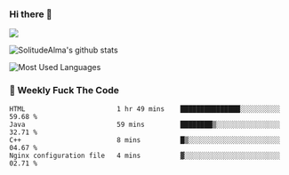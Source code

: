 ### Hi there 👋

<p>
  <a href="https://count.getloli.com/"><img src="https://count.getloli.com/get/@:solitudealma"></a>
</p>

![SolitudeAlma's github stats](https://github-readme-stats.vercel.app/api?username=solitudealma&show_icons=true&theme=radical)

![Most Used Languages](https://github-readme-stats.vercel.app/api/top-langs/?username=solitudealma&layout=compact&hide_border=true&theme=dark)
<!-- ![visitors](https://visitor-badge.glitch.me/badge?page_id=solitudealma.solitudealma.id) -->


### :dart: Weekly Fuck The Code

<!--START_SECTION:waka-->
```text
HTML                       1 hr 49 mins    ███████████████░░░░░░░░░░   59.68 % 
Java                       59 mins         ████████▒░░░░░░░░░░░░░░░░   32.71 % 
C++                        8 mins          █▒░░░░░░░░░░░░░░░░░░░░░░░   04.67 % 
Nginx configuration file   4 mins          ▓░░░░░░░░░░░░░░░░░░░░░░░░   02.71 % 
```
<!--END_SECTION:waka-->
